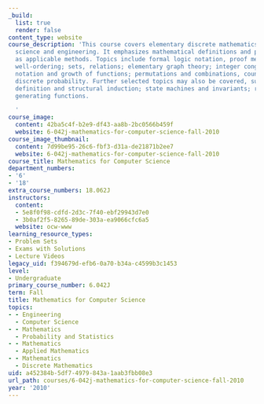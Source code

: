 ```yaml
---
_build:
  list: true
  render: false
content_type: website
course_description: 'This course covers elementary discrete mathematics for computer
  science and engineering. It emphasizes mathematical definitions and proofs as well
  as applicable methods. Topics include formal logic notation, proof methods; induction,
  well-ordering; sets, relations; elementary graph theory; integer congruences; asymptotic
  notation and growth of functions; permutations and combinations, counting principles;
  discrete probability. Further selected topics may also be covered, such as recursive
  definition and structural induction; state machines and invariants; recurrences;
  generating functions.

  '
course_image:
  content: 42ba5c4f-b2e9-df43-aa8b-2bc0566b459f
  website: 6-042j-mathematics-for-computer-science-fall-2010
course_image_thumbnail:
  content: 7d99be95-26c6-fbf3-d31a-de21871b2ee7
  website: 6-042j-mathematics-for-computer-science-fall-2010
course_title: Mathematics for Computer Science
department_numbers:
- '6'
- '18'
extra_course_numbers: 18.062J
instructors:
  content:
  - 5e8f0f98-cdfd-2d3c-7f40-ebf29943d7e0
  - 3b0af2f5-8265-89de-303a-ea9066cfc6a5
  website: ocw-www
learning_resource_types:
- Problem Sets
- Exams with Solutions
- Lecture Videos
legacy_uid: f394679d-efb6-0a70-b34a-c4599b3c1453
level:
- Undergraduate
primary_course_number: 6.042J
term: Fall
title: Mathematics for Computer Science
topics:
- - Engineering
  - Computer Science
- - Mathematics
  - Probability and Statistics
- - Mathematics
  - Applied Mathematics
- - Mathematics
  - Discrete Mathematics
uid: a452384b-5df7-4979-843a-1aab3fbb08e3
url_path: courses/6-042j-mathematics-for-computer-science-fall-2010
year: '2010'
---
```

